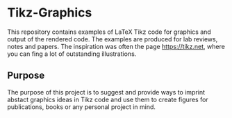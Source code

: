 # Tikz-Graphics

This repository contains examples of LaTeX Tikz code for graphics and output of the rendered code. The examples are produced for lab reviews, notes and papers. The inspiration was often the page https://tikz.net, where you can fing a lot of outstanding illustrations.

## Purpose 

The purpose of this project is to suggest and provide ways to imprint abstact graphics ideas in Tikz code and use them to create figures for publications, books
or any personal project in mind. 
